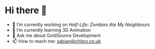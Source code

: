 # Hi there 👋


- 🔭 I’m currently working on *Half-Life: Zombies Ate My Neighbours*
- 🌱 I’m currently learning 3D Animation
- 💬 Ask me about GoldSource Development
- 📫 How to reach me: sabian@chitco.co.uk
